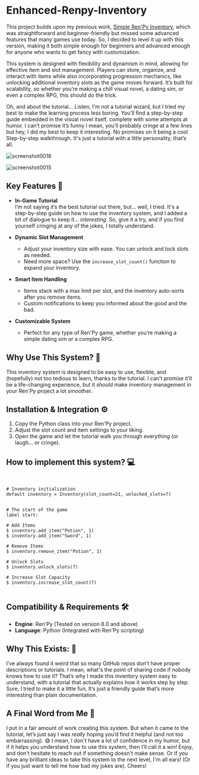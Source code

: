 # Enhanced-Renpy-Inventory  

This project builds upon my previous work, [Simple Ren'Py Inventory](https://github.com/Patchmonk/Simple-Renpy-Inventory?tab=readme-ov-file#simple-renpy-inventory), which was straightforward and beginner-friendly but missed some advanced features that many games use today. So, I decided to level it up with this version, making it both simple enough for beginners and advanced enough for anyone who wants to get fancy with customization.  

This system is designed with flexibility and dynamism in mind, allowing for effective item and slot management. Players can store, organize, and interact with items while also incorporating progression mechanics, like unlocking additional inventory slots as the game moves forward. It’s built for scalability, so whether you’re making a chill visual novel, a dating sim, or even a complex RPG, this should do the trick.  

Oh, and about the tutorial... Listen, I'm not a tutorial wizard, but I tried my best to make the learning process less boring. You’ll find a step-by-step guide embedded in the visual novel itself, complete with some attempts at humor. I can’t promise it’s funny I mean, you’ll probably cringe at a few lines but hey, I did my best to keep it interesting. No promises on it being a cool Step-by-step walkthrough. It's just a tutorial with a little personality, that’s all.  
 
![screenshot0016](https://github.com/user-attachments/assets/6d089f14-4f7c-42a9-ad57-10320d73b881)

![screenshot0015](https://github.com/user-attachments/assets/0fd02035-040d-4ea2-8a12-1b819a67f4bb)


## Key Features 🚀

- **In-Game Tutorial**  
  I’m not saying it’s the best tutorial out there, but... well, I tried. It's a step-by-step guide on how to use the inventory system, and I added a bit of dialogue to keep it... *interesting.* So, give it a try, and if you find yourself cringing at any of the jokes, I totally understand.  

- **Dynamic Slot Management**  
  - Adjust your inventory size with ease. You can unlock and lock slots as needed.  
  - Need more space? Use the `increase_slot_count()` function to expand your inventory.  

- **Smart Item Handling**  
  - Items stack with a max limit per slot, and the inventory auto-sorts after you remove items.  
  - Custom notifications to keep you informed about the good and the bad.  

- **Customizable System**  
  - Perfect for any type of Ren'Py game, whether you’re making a simple dating sim or a complex RPG.  

 

## Why Use This System? 🧐  
This inventory system is designed to be easy to use, flexible, and (hopefully) not too tedious to learn, thanks to the tutorial. I can’t promise it’ll be a life-changing experience, but it *should* make inventory management in your Ren'Py project a lot smoother.  

 

## Installation & Integration ⚙️  
1. Copy the Python class into your Ren'Py project.  
2. Adjust the slot count and item settings to your liking.  
3. Open the game and let the tutorial walk you through everything (or laugh... or cringe).  

 

## How to implement this system? 💻  
```renpy


# Inventory initialization
default inventory = Inventory(slot_count=21, unlocked_slots=7)


# The start of the game
label start:

# Add Items
$ inventory.add_item("Potion", 1)
$ inventory.add_item("Sword", 1)

# Remove Items
$ inventory.remove_item("Potion", 1)

# Unlock Slots
$ inventory.unlock_slots(7)

# Increase Slot Capacity
$ inventory.increase_slot_count(7)


```

 

## Compatibility & Requirements 🛠️
- **Engine**: Ren'Py (Tested on version 8.0 and above)  
- **Language**: Python (Integrated with Ren'Py scripting)

 
 

## Why This Exists: 🤔 
I’ve always found it weird that so many GitHub repos don’t have proper descriptions or tutorials. I mean, what's the point of sharing code if nobody knows how to use it? That’s why I made this inventory system easy to understand, with a tutorial that actually explains how it works step by step. Sure, I tried to make it a little fun, It’s just a friendly guide that’s more interesting than plain documentation.  

 

## A Final Word from Me 💬  
I put in a fair amount of work creating this system. But when it came to the tutorial, let’s just say I was *really* hoping you’d find it helpful (and not too embarrassing). 😅 I mean, I don't have a lot of confidence in my humor, but if it helps you understand how to use this system, then I’ll call it a win! Enjoy, and don't hesitate to reach out if something doesn't make sense. Or if you have any brilliant ideas to take this system to the next level, I'm all ears! (Or if you just want to tell me how bad my jokes are). Cheers!
 
